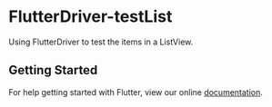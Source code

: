 # FlutterDriver-testList

Using FlutterDriver to test the items in a ListView.

## Getting Started

For help getting started with Flutter, view our online
[documentation](https://flutter.io/).
